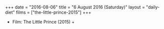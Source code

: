 +++
date = "2016-08-06"
title = "6 August 2016 (Saturday)"
layout = "daily-diet"
films = ["the-little-prince-2015"]
+++


* Film: The Little Prince (2015) +